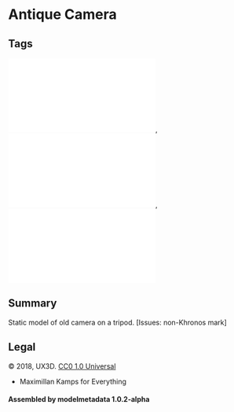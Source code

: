 # Antique Camera

## Tags

![core](../../Models-core.md), ![testing](../../Models-testing.md), ![issues](../../Models-issues.md)

## Summary

Static model of old camera on a tripod. [Issues: non-Khronos mark]

## Legal

&copy; 2018, UX3D. [CC0 1.0 Universal](https://creativecommons.org/publicdomain/zero/1.0/legalcode)

 - Maximillan Kamps for Everything

#### Assembled by modelmetadata 1.0.2-alpha